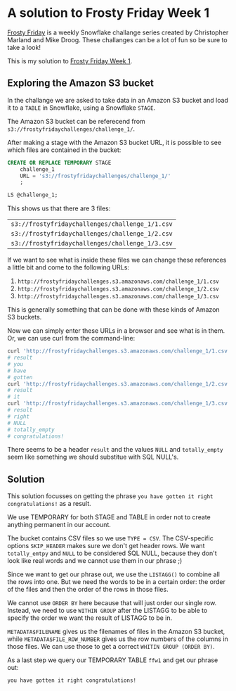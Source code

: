 # A solution to Frosty Friday Week 1

[Frosty Friday][fros] is a weekly Snowflake challange series
created by Christopher Marland and Mike Droog.
These challanges can be a lot of fun so be sure to take a look!

This is my solution to [Frosty Friday Week 1][ffw1].

## Exploring the Amazon S3 bucket

In the challange we are asked to take data
in an Amazon S3 bucket
and load it to a `TABLE` in Snowflake,
using a Snowflake `STAGE`.

The Amazon S3 bucket can be referecend from
`s3://frostyfridaychallenges/challenge_1/`.

After making a stage with the Amazon S3 bucket URL,
it is possible to see which files are contained in the bucket:

```sql
CREATE OR REPLACE TEMPORARY STAGE
    challenge_1
    URL = 's3://frostyfridaychallenges/challenge_1/'
    ;

LS @challenge_1;
```

This shows us that there are 3 files:

|                                                 |
| :---------------------------------------------- |
| `s3://frostyfridaychallenges/challenge_1/1.csv` |
| `s3://frostyfridaychallenges/challenge_1/2.csv` |
| `s3://frostyfridaychallenges/challenge_1/3.csv` |

If we want to see what is inside these files we can 
change these references a little bit and come to
the following URLs:

1.  `http://frostyfridaychallenges.s3.amazonaws.com/challenge_1/1.csv`
1.  `http://frostyfridaychallenges.s3.amazonaws.com/challenge_1/2.csv`
1.  `http://frostyfridaychallenges.s3.amazonaws.com/challenge_1/3.csv`

This is generally something that can be done
with these kinds of Amazon S3 buckets.

Now we can simply enter these URLs in a browser and see what is
in them.
Or, we can use curl from the command-line:

```sh
curl 'http://frostyfridaychallenges.s3.amazonaws.com/challenge_1/1.csv'
# result
# you
# have
# gotten
curl 'http://frostyfridaychallenges.s3.amazonaws.com/challenge_1/2.csv'
# result
# it
curl 'http://frostyfridaychallenges.s3.amazonaws.com/challenge_1/3.csv'
# result
# right
# NULL
# totally_empty
# congratulations!
```

There seems to be a header `result`
and the values `NULL` and `totally_empty` seem
like something we should substitue with SQL NULL's.

## Solution

This solution focusses on getting the phrase
`you have gotten it right congratulations!`
as a result.

We use TEMPORARY for both STAGE and TABLE
in order not to create anything permanent in our account.

The bucket contains CSV files
so we use `TYPE = CSV`.
The CSV-specific options `SKIP_HEADER` makes sure
we don't get header rows.
We want `totally_emtpy` and `NULL` to be
considered SQL NULL,
because they don't look like real words
and we cannot use them in our phrase ;)

Since we want to get our phrase out,
we use the `LISTAGG()` to combine all the rows
into one.
But we need the words to be in a certain order:
the order of the files and then the order of the
rows in those files.

We cannot use `ORDER BY` here because that
will just order our single row.
Instead, we need to use `WITHIN GROUP` after
the LISTAGG to be able to specify
the order we want the result of LISTAGG to be in.

`METADATA$FILENAME` gives us the filenames
of files in the Amazon S3 bucket,
while `METADATA$FILE_ROW_NUMBER` gives
us the row numbers of the columns in those files.
We can use those to get a correct `WHITIN GROUP (ORDER BY)`.

As a last step we query our TEMPORARY TABLE `ffw1`
and get our phrase out:

`you have gotten it right congratulations!`

[fros]: https://frostyfriday.org/
[ffw1]: https://frostyfriday.org/blog/2022/07/14/week-1/
